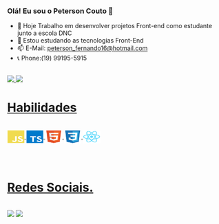 ### Olá! Eu sou o Peterson Couto 👋

- 🔭 Hoje Trabalho em desenvolver projetos Front-end como estudante junto a escola DNC
- 🌱 Estou estudando as tecnologias Front-End
- 📫 E-Mail: peterson_fernando16@hotmail.com
- 📞 Phone:(19) 99195-5915
<br>
  <div>
    <a href="https://github.com/petersonfernandocouto">
    <img height="180em" src="https://github-readme-stats.vercel.app/api?username=petersonfernandocouto&show_icons=true&theme=transparent&include_all_commits=true&count_private=true"/>
    <img height="180em" src="https://github-readme-stats.vercel.app/api/top-langs/?username=petersonfernandocouto&layout=compact&langs_count=16&theme=transparent"/>
  </div>

  <div style="display: inline_block"> <h1>Habilidades</h1><br>
    <img align="center" alt="Rafa-Js" height="30" width="40" src="https://raw.githubusercontent.com/devicons/devicon/master/icons/javascript/javascript-plain.svg">
    <img align="center" alt="Rafa-Ts" height="30" width="40" src="https://raw.githubusercontent.com/devicons/devicon/master/icons/typescript/typescript-plain.svg">
    <img align="center" alt="Rafa-HTML" height="30" width="40" src="https://raw.githubusercontent.com/devicons/devicon/master/icons/html5/html5-original.svg">
    <img align="center" alt="Rafa-CSS" height="30" width="40" src="https://raw.githubusercontent.com/devicons/devicon/master/icons/css3/css3-original.svg">
    <img align="center" alt="Rafa-React" height="30" width="40" src="https://raw.githubusercontent.com/devicons/devicon/master/icons/react/react-original.svg">
  </div>

  ##
  
<br>
  <div><h1>Redes Sociais.</h1><br>
    <a href="https://instagram.com/petersonfernando17" target="_blank"><img src="https://img.shields.io/badge/-Instagram-%23E4405F?style=for-the-badge&logo=instagram&logoColor=white" 
    target="_blank"></a>
    <a href="https://www.linkedin.com/in/peterson-fernando-6b3709133" target="_blank"><img src="https://img.shields.io/badge/-LinkedIn-%230077B5?style=for-the-badge&logo=linkedin&logoColor=white" target="_blank"></a> 
  </div>
 
